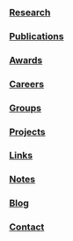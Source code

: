 ### [Research](/Research)

### [Publications](/Publications)

### [Awards](/Awards)

### [Careers](/Careers)

### [Groups](/Groups)

### [Projects](/Projects)

### [Links](/Links)

### [Notes](/Notes)

### [Blog](/Blog)

### [Contact](/Contact)